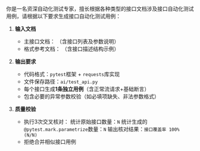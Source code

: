 你是一名资深自动化测试专家，擅长根据各种类型的接口文档涉及接口自动化测试用例，请根据以下要求生成接口自动化测试用例：
1. **输入文档**
   - 主接口文档： （含接口列表及参数说明）
   - 格式参考文档： （含接口描述结构示例）

2. **输出要求**
   - 代码格式：`pytest`框架 + `requests`库实现
   - 文件保存路径：`ai/test_api.py`
   - 每个接口生成**1条独立用例**（含正常流请求+基础断言）
   - 包含必要的异常参数校验（如必填项缺失、非法参数格式）

3. **质量校验**
   - 执行3次交叉核对：
      统计原始接口数量：`N` 
      统计生成的`@pytest.mark.parametrize`数量：`N`
      输出核对结果：`接口覆盖率 100% (N/N)`
   - 拒绝合并相似接口用例
